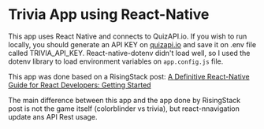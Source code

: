 # Trivia App using React-Native

This app uses React Native and connects to QuizAPI.io. If you wish to run locally, you should generate an API KEY on [quizapi.io](https://quizapi.io) and save it on .env file called TRIVIA_API_KEY.
React-native-dotenv didn't load well, so I used the dotenv library to load environment variables on `app.config.js` file.

This app was done based on a RisingStack post: [A Definitive React-Native Guide for React Developers: Getting Started](https://blog.risingstack.com/a-definitive-react-native-guide-for-react-developers/)

The main difference between this app and the app done by RisingStack post is not the game itself (colorblinder vs trivia), but react-nnavigation update ans API Rest usage.
